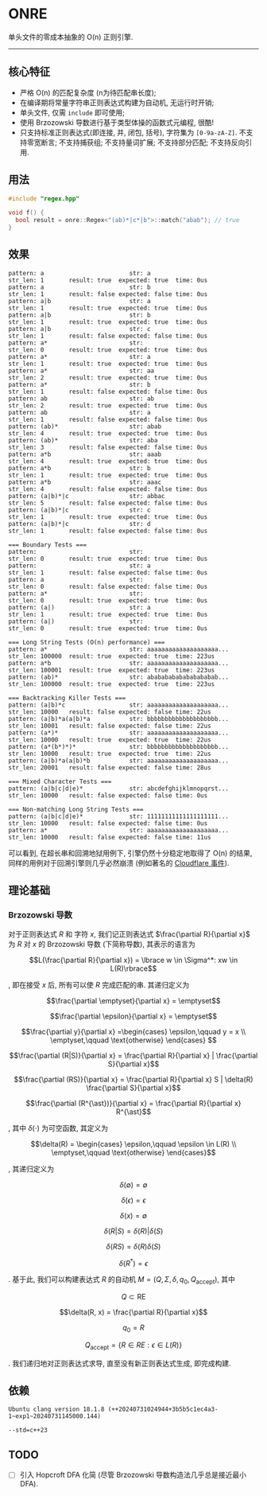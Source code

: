 # ONRE

单头文件的零成本抽象的 O(n) 正则引擎.

---

## 核心特征

- 严格 O(n) 的匹配复杂度 (n为待匹配串长度);
- 在编译期将常量字符串正则表达式构建为自动机, 无运行时开销;
- 单头文件, 仅需 `include` 即可使用;
- 使用 Brzozowski 导数进行基于类型体操的函数式元编程, 很酷!
- 只支持标准正则表达式(即连接, 并, 闭包, 括号), 字符集为 `[0-9a-zA-Z]`. 不支持零宽断言; 不支持捕获组; 不支持量词扩展; 不支持部分匹配; 不支持反向引用.

## 用法

```cpp
#include "regex.hpp"

void f() {
  bool result = onre::Regex<"(ab)*|c*|b">::match("abab"); // true
}
```

## 效果

```log
pattern: a                        str: a                        str_len: 1       result: true  expected: true  time: 0us
pattern: a                        str: b                        str_len: 1       result: false expected: false time: 0us
pattern: a|b                      str: a                        str_len: 1       result: true  expected: true  time: 0us
pattern: a|b                      str: b                        str_len: 1       result: true  expected: true  time: 0us
pattern: a|b                      str: c                        str_len: 1       result: false expected: false time: 0us
pattern: a*                       str:                          str_len: 0       result: true  expected: true  time: 0us
pattern: a*                       str: a                        str_len: 1       result: true  expected: true  time: 0us
pattern: a*                       str: aa                       str_len: 2       result: true  expected: true  time: 0us
pattern: a*                       str: b                        str_len: 1       result: false expected: false time: 0us
pattern: ab                       str: ab                       str_len: 2       result: true  expected: true  time: 0us
pattern: ab                       str: a                        str_len: 1       result: false expected: false time: 0us
pattern: (ab)*                    str: abab                     str_len: 4       result: true  expected: true  time: 0us
pattern: (ab)*                    str: aba                      str_len: 3       result: false expected: false time: 0us
pattern: a*b                      str: aaab                     str_len: 4       result: true  expected: true  time: 0us
pattern: a*b                      str: b                        str_len: 1       result: true  expected: true  time: 0us
pattern: a*b                      str: aaac                     str_len: 4       result: false expected: false time: 0us
pattern: (a|b)*|c                 str: abbac                    str_len: 5       result: false expected: false time: 0us
pattern: (a|b)*|c                 str: c                        str_len: 1       result: true  expected: true  time: 0us
pattern: (a|b)*|c                 str: d                        str_len: 1       result: false expected: false time: 0us

=== Boundary Tests ===
pattern:                          str:                          str_len: 0       result: true  expected: true  time: 0us
pattern:                          str: a                        str_len: 1       result: false expected: false time: 0us
pattern: a                        str:                          str_len: 0       result: false expected: false time: 0us
pattern: a*                       str:                          str_len: 0       result: true  expected: true  time: 0us
pattern: (a|)                     str: a                        str_len: 1       result: true  expected: true  time: 0us
pattern: (a|)                     str:                          str_len: 0       result: true  expected: true  time: 0us

=== Long String Tests (O(n) performance) ===
pattern: a*                       str: aaaaaaaaaaaaaaaaaaaa...  str_len: 100000  result: true  expected: true  time: 223us
pattern: a*b                      str: aaaaaaaaaaaaaaaaaaaa...  str_len: 100001  result: true  expected: true  time: 223us
pattern: (ab)*                    str: abababababababababab...  str_len: 100000  result: true  expected: true  time: 223us

=== Backtracking Killer Tests ===
pattern: (a|b)*c                  str: aaaaaaaaaaaaaaaaaaaa...  str_len: 10000   result: false expected: false time: 22us
pattern: (a|b)*a(a|b)*a           str: bbbbbbbbbbbbbbbbbbbb...  str_len: 10001   result: false expected: false time: 22us
pattern: (a*)*                    str: aaaaaaaaaaaaaaaaaaaa...  str_len: 10000   result: true  expected: true  time: 22us
pattern: (a*(b*)*)*               str: bbbbbbbbbbbbbbbbbbbb...  str_len: 10000   result: true  expected: true  time: 22us
pattern: (a|b)*a(a|b)*b           str: aaaaaaaaaaaaaaaaaaaa...  str_len: 20001   result: false expected: false time: 28us

=== Mixed Character Tests ===
pattern: (a|b|c|d|e)*             str: abcdefghijklmnopqrst...  str_len: 10000   result: false expected: false time: 0us

=== Non-matching Long String Tests ===
pattern: (a|b|c|d|e)*             str: 11111111111111111111...  str_len: 10000   result: false expected: false time: 0us
pattern: a*                       str: aaaaaaaaaaaaaaaaaaaa...  str_len: 10000   result: false expected: false time: 11us
```

可以看到, 在超长串和回溯地狱用例下, 引擎仍然十分稳定地取得了 O(n) 的结果, 同样的用例对于回溯引擎则几乎必然崩溃 (例如著名的 [Cloudflare 事件](https://www.reddit.com/r/sysadmin/comments/c8eymj/cloudflare_outage_caused_by_deploying_bad_regular/)).

## 理论基础

### Brzozowski 导数

对于正则表达式 $R$ 和 字符 $x$, 我们记正则表达式 $\frac{\partial R}{\partial x}$ 为 $R$ 对 $x$ 的 Brzozowski 导数 (下简称导数), 其表示的语言为

$$L(\frac{\partial R}{\partial x}) = \lbrace w \in \Sigma^*: xw \in L(R)\rbrace$$

, 即在接受 $x$ 后, 所有可以使 $R$ 完成匹配的串. 其递归定义为

$$\frac{\partial \emptyset}{\partial x} = \emptyset$$

$$\frac{\partial \epsilon}{\partial x} = \emptyset$$

$$\frac{\partial y}{\partial x} =\begin{cases}
\epsilon,\qquad y = x \\
\emptyset,\qquad \text{otherwise}
\end{cases} $$

$$\frac{\partial (R|S)}{\partial x} = \frac{\partial R}{\partial x} | \frac{\partial S}{\partial x}$$

$$\frac{\partial (RS)}{\partial x} = \frac{\partial R}{\partial x} S | \delta(R) \frac{\partial S}{\partial x}$$

$$\frac{\partial (R^{\ast})}{\partial x} = \frac{\partial R}{\partial x} R^{\ast}$$

, 其中 $\delta(\cdot)$ 为可空函数, 其定义为

$$\delta(R) = \begin{cases}
\epsilon,\qquad \epsilon \in L(R) \\
\emptyset,\qquad \text{otherwise}
\end{cases}$$

, 其递归定义为

$$\delta(\emptyset) = \emptyset$$

$$\delta(\epsilon) = \epsilon$$

$$\delta(x) = \emptyset$$

$$\delta(R|S) = \delta(R)|\delta(S)$$

$$\delta(RS) = \delta(R)\delta(S)$$

$$\delta(R^*) = \epsilon$$

. 基于此, 我们可以构建表达式 $R$ 的自动机 $M = (Q, \Sigma, \delta, q_0, Q_{\text{accept}})$, 其中

$$Q \subset \text{RE}$$

$$\delta(R, x) = \frac{\partial R}{\partial x}$$

$$q_0 = R$$

$$Q_\text{accept} = \lbrace R \in RE: \epsilon \in L(R)\rbrace$$

. 我们递归地对正则表达式求导, 直至没有新正则表达式生成, 即完成构建.

## 依赖

```text
Ubuntu clang version 18.1.8 (++20240731024944+3b5b5c1ec4a3-1~exp1~20240731145000.144)

--std=c++23
```

## TODO

- [ ] 引入 Hopcroft DFA 化简 (尽管 Brzozowski 导数构造法几乎总是接近最小 DFA).
